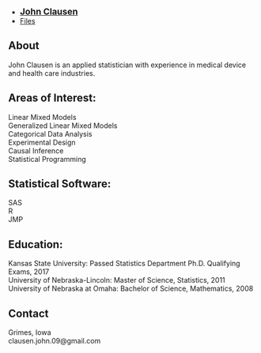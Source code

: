 <HTML>
<HEAD>
<LINK REL=stylesheet HREF="mystyle.css" TYPE="text/css">
<TITLE>Main Page</TITLE>
</HEAD>

<BODY>
<div id="menu">
<ul>
<li><a href="index.html"><strong style="font-size: 125%;">John Clausen</strong></a></li>
<li><a href="http://jclausen111.github.io/Files.html">Files</a></li>
</ul>
</div>

  
<H2>
About
</H2>
<P>
John Clausen is an applied statistician with experience in medical device and health care industries.
</P>

<H2>
Areas of Interest:
</H2>

<P>
Linear Mixed Models <BR>
Generalized Linear Mixed Models <BR>
Categorical Data Analysis <BR>
Experimental Design <BR>
Causal Inference <BR>
Statistical Programming <BR>
</P>
  
<H2>
Statistical Software: 
</H2>
  
<P>
SAS <BR>
R <BR> 
JMP <BR>
</P>

<H2>
Education:
</H2>

<P>
Kansas State University: Passed Statistics Department Ph.D. Qualifying Exams, 2017 <BR>
University of Nebraska-Lincoln: Master of Science, Statistics, 2011 <BR>
University of Nebraska at Omaha: Bachelor of Science, Mathematics, 2008 <BR>
</P>

<H2>
Contact
</H2>

<P>
Grimes, Iowa <BR>
clausen.john.09@gmail.com
</P>  

</BODY>
</HTML>
